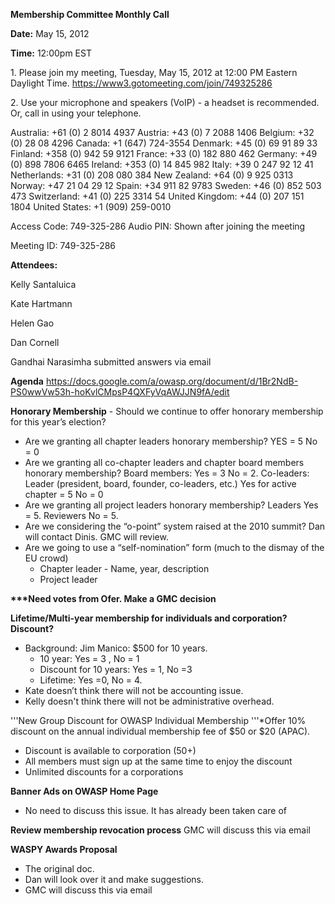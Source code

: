 **Membership Committee Monthly Call**

**Date:** May 15, 2012

**Time:** 12:00pm EST

1\. Please join my meeting, Tuesday, May 15, 2012 at 12:00 PM Eastern
Daylight Time. <https://www3.gotomeeting.com/join/749325286>

2\. Use your microphone and speakers (VoIP) - a headset is recommended.
Or, call in using your telephone.

Australia: +61 (0) 2 8014 4937 Austria: +43 (0) 7 2088 1406 Belgium: +32
(0) 28 08 4296 Canada: +1 (647) 724-3554 Denmark: +45 (0) 69 91 89 33
Finland: +358 (0) 942 59 9121 France: +33 (0) 182 880 462 Germany: +49
(0) 898 7806 6465 Ireland: +353 (0) 14 845 982 Italy: +39 0 247 92 12 41
Netherlands: +31 (0) 208 080 384 New Zealand: +64 (0) 9 925 0313 Norway:
+47 21 04 29 12 Spain: +34 911 82 9783 Sweden: +46 (0) 852 503 473
Switzerland: +41 (0) 225 3314 54 United Kingdom: +44 (0) 207 151 1804
United States: +1 (909) 259-0010

Access Code: 749-325-286 Audio PIN: Shown after joining the meeting

Meeting ID: 749-325-286

**Attendees:**

Kelly Santaluica

Kate Hartmann

Helen Gao

Dan Cornell

Gandhai Narasimha submitted answers via email

**Agenda**
<https://docs.google.com/a/owasp.org/document/d/1Br2NdB-PS0wwVw53h-hoKvlCMpsP4QXFyVqAWJJN9fA/edit>

**Honorary Membership** - Should we continue to offer honorary
membership for this year’s election?

  - Are we granting all chapter leaders honorary membership? YES = 5 No
    = 0
  - Are we granting all co-chapter leaders and chapter board members
    honorary membership? Board members: Yes = 3 No = 2. Co-leaders:
    Leader (president, board, founder, co-leaders, etc.) Yes for active
    chapter = 5 No = 0
  - Are we granting all project leaders honorary membership? Leaders Yes
    = 5. Reviewers No = 5.
  - Are we considering the “o-point” system raised at the 2010 summit?
    Dan will contact Dinis. GMC will review.
  - Are we going to use a “self-nomination” form (much to the dismay of
    the EU crowd)
      - Chapter leader - Name, year, description
      - Project leader

**\*\*\*Need votes from Ofer. Make a GMC decision**

**Lifetime/Multi-year membership for individuals and corporation?
Discount?**

  - Background: Jim Manico: $500 for 10 years.
      - 10 year: Yes = 3 , No = 1
      - Discount for 10 years: Yes = 1, No =3
      - Lifetime: Yes =0, No = 4.
  - Kate doesn’t think there will not be accounting issue.
  - Kelly doesn't think there will not be administrative overhead.

'''New Group Discount for OWASP Individual Membership '''\*Offer 10%
discount on the annual individual membership fee of $50 or $20 (APAC).

  - Discount is available to corporation (50+)
  - All members must sign up at the same time to enjoy the discount
  - Unlimited discounts for a corporations

**Banner Ads on OWASP Home Page**

  - No need to discuss this issue. It has already been taken care of

**Review membership revocation process** GMC will discuss this via email

**WASPY Awards Proposal**

  - The original doc.
  - Dan will look over it and make suggestions.
  - GMC will discuss this via email